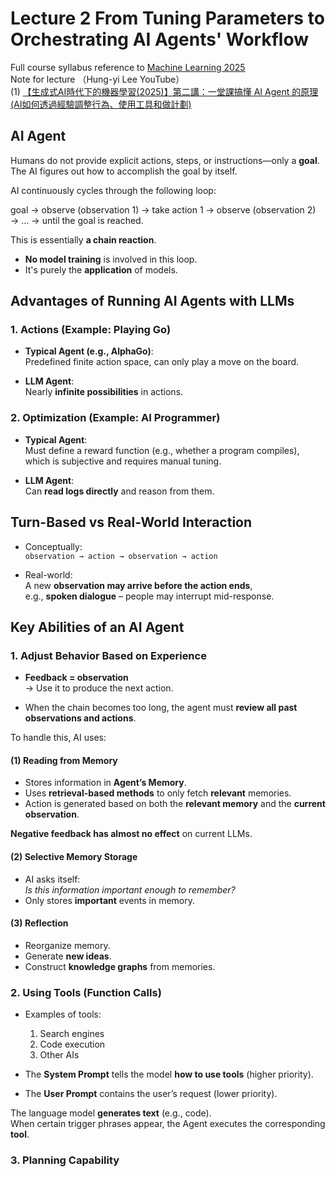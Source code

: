 # Lecture 2 From Tuning Parameters to Orchestrating AI Agents' Workflow

Full course syllabus reference to [Machine Learning 2025](https://course.ntu.edu.tw/courses/113-2/41735)  
Note for lecture （Hung-yi Lee YouTube）  
(1) [【生成式AI時代下的機器學習(2025)】第二講：一堂課搞懂 AI Agent 的原理 (AI如何透過經驗調整行為、使用工具和做計劃)](https://www.youtube.com/watch?v=M2Yg1kwPpts&list=PLJV_el3uVTsNZEFAdQsDeOdzAaHTca2Gi&index=2)


## AI Agent

Humans do not provide explicit actions, steps, or instructions—only a **goal**.  
The AI figures out how to accomplish the goal by itself.

AI continuously cycles through the following loop:

goal → observe (observation 1) → take action 1 → observe (observation 2) → ... → until the goal is reached.

This is essentially **a chain reaction**.

- **No model training** is involved in this loop.
- It's purely the **application** of models.


## Advantages of Running AI Agents with LLMs

### 1. **Actions** (Example: Playing Go)

- **Typical Agent (e.g., AlphaGo)**:  
  Predefined finite action space, can only play a move on the board.

- **LLM Agent**:  
  Nearly **infinite possibilities** in actions.

### 2. **Optimization** (Example: AI Programmer)

- **Typical Agent**:  
  Must define a reward function (e.g., whether a program compiles), which is subjective and requires manual tuning.

- **LLM Agent**:  
  Can **read logs directly** and reason from them.


## Turn-Based vs Real-World Interaction

- Conceptually:  
  `observation → action → observation → action`

- Real-world:  
  A new **observation may arrive before the action ends**,  
  e.g., **spoken dialogue** – people may interrupt mid-response.


## Key Abilities of an AI Agent

### 1. **Adjust Behavior Based on Experience**

- **Feedback = observation**  
  → Use it to produce the next action.

- When the chain becomes too long, the agent must **review all past observations and actions**.

To handle this, AI uses:

#### (1) **Reading from Memory**
- Stores information in **Agent’s Memory**.
- Uses **retrieval-based methods** to only fetch **relevant** memories.
- Action is generated based on both the **relevant memory** and the **current observation**.

**Negative feedback has almost no effect** on current LLMs.

#### (2) **Selective Memory Storage**
- AI asks itself:  
  *Is this information important enough to remember?*
- Only stores **important** events in memory.

#### (3) **Reflection**
- Reorganize memory.
- Generate **new ideas**.
- Construct **knowledge graphs** from memories.


### 2. **Using Tools (Function Calls)**

- Examples of tools:
  1. Search engines
  2. Code execution
  3. Other AIs

- The **System Prompt** tells the model **how to use tools** (higher priority).
- The **User Prompt** contains the user’s request (lower priority).

The language model **generates text** (e.g., code).  
When certain trigger phrases appear, the Agent executes the corresponding **tool**.


### 3. **Planning Capability**


